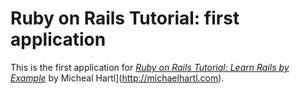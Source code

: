 # Ruby on Rails Tutorial: first application

This is the first application for
[*Ruby on Rails Tutorial: Learn Rails by Example*](http://railstutorial.org/)
by Micheal Hartl](http://michaelhartl.com).
